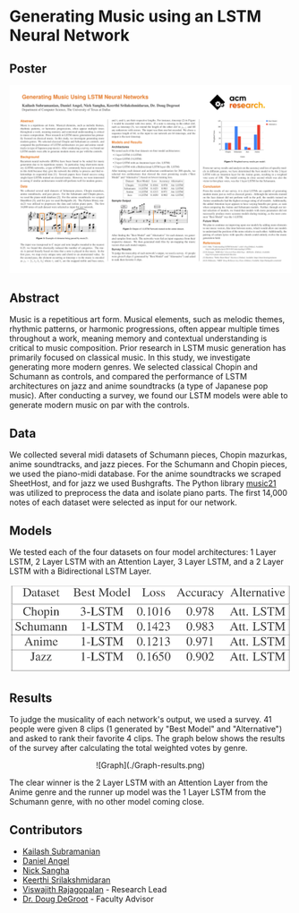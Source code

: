 # Generating Music using an LSTM Neural Network

## Poster
![Poster](./Generating-Music_Using-LSTM-photo.png)

## Abstract
Music is a repetitious art form. Musical elements, such as melodic themes, rhythmic patterns, or harmonic progressions, often appear multiple times throughout a work, meaning memory and contextual understanding is critical to music composition. Prior research in LSTM music generation has primarily focused on classical music. In this study, we investigate generating more modern genres. We selected classical Chopin and Schumann as controls, and compared the performance of LSTM architectures on jazz and anime soundtracks (a type of Japanese pop music). After conducting a survey, we found our LSTM models were able to generate modern music on par with the controls.

## Data
We collected several midi datasets of Schumann pieces, Chopin mazurkas, anime soundtracks, and jazz pieces. For the Schumann and Chopin pieces, we used the piano-midi database. For the anime soundtracks we scraped SheetHost, and for jazz we used Bushgrafts. The Python library [music21](https://github.com/cuthbertLab/music21) was utilized to preprocess the data and isolate piano parts. The first 14,000 notes of each dataset were selected as input for our network. 

## Models
We tested each of the four datasets on four model architectures: 1 Layer LSTM, 2 Layer LSTM with an Attention Layer, 3 Layer LSTM, and a 2 Layer LSTM with a Bidirectional LSTM Layer.

![Model](./Architecture-diagram.png)


## Results
To judge the musicality of each network's output, we used a survey. 41 people were given 8 clips (1 generated by "Best Model" and "Alternative") and asked to rank their favorite 4 clips. The graph below shows the results of the survey after calculating the total weighted votes by genre.

<div align="center">![Graph](./Graph-results.png)</div>

The clear winner is the 2 Layer LSTM with an Attention Layer from the Anime genre and the runner up model was the 1 Layer LSTM from the Schumann genre, with no other model coming close.

## Contributors

- [Kailash Subramanian](https://github.com/kaisubr)
- [Daniel Angel](https://github.com/danielkangel)
- [Nick Sangha](https://github.com/Nirvair-Sangha)
- [Keerthi Srilakshmidaran](https://www.linkedin.com/in/keerthi-srilakshmidaran/)
- [Viswajith Rajagopalan](https://github.com/ViswajithRajagopalan) - Research Lead
- [Dr. Doug DeGroot](https://cs.utdallas.edu/people/faculty/degroot-doug/) - Faculty Advisor
